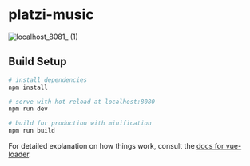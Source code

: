 # platzi-music

![localhost_8081_ (1)](https://user-images.githubusercontent.com/54915231/103578298-4db14b80-4ea4-11eb-9792-5000a8c0a748.png)


## Build Setup

``` bash
# install dependencies
npm install

# serve with hot reload at localhost:8080
npm run dev

# build for production with minification
npm run build
```

For detailed explanation on how things work, consult the [docs for vue-loader](http://vuejs.github.io/vue-loader).
